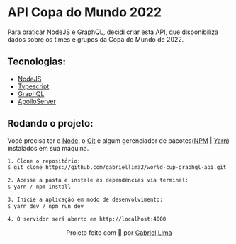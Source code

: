 <h1>
    API Copa do Mundo 2022
</h1>

Para praticar NodeJS e GraphQL, decidi criar esta API, que disponibiliza dados sobre os times e grupos da Copa do Mundo de 2022.

<h2>Tecnologias:</h2>

- [NodeJS](https://nodejs.org/en/)
- [Typescript](https://www.typescriptlang.org/)
- [GraphQL](https://graphql.org/)
- [ApolloServer](https://www.apollographql.com/docs/apollo-server/)

<h2>Rodando o projeto:</h2>

Você precisa ter o [Node](https://nodejs.org/en/), o [Git](https://git-scm.com/) e algum gerenciador de pacotes([NPM](https://docs.npmjs.com/downloading-and-installing-node-js-and-npm/) | [Yarn](https://classic.yarnpkg.com/lang/en/docs/install)) instalados em sua máquina.

```bash
1. Clone o repositório:
$ git clone https://github.com/gabriellima2/world-cup-graphql-api.git

2. Acesse a pasta e instale as dependências via terminal:
$ yarn / npm install

3. Inicie a aplicação em modo de desenvolvimento:
$ yarn dev / npm run dev

4. O servidor será aberto em http://localhost:4000
```

<p align="center">Projeto feito com 💙 por <a href="https://www.linkedin.com/in/gabriel-lima-860612236">Gabriel Lima</a></p>
